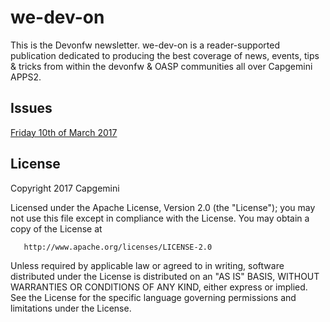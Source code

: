 # we-dev-on

This is the Devonfw newsletter. we-dev-on is a reader-supported publication dedicated to producing the best coverage of news, events, tips & tricks from within the devonfw & OASP communities all over Capgemini APPS2.

## Issues
[Friday 10th of March 2017](2017/10-03-2017.asciidoc)

## License
  Copyright 2017 Capgemini

  Licensed under the Apache License, Version 2.0 (the "License");
  you may not use this file except in compliance with the License.
  You may obtain a copy of the License at

       http://www.apache.org/licenses/LICENSE-2.0

  Unless required by applicable law or agreed to in writing, software
  distributed under the License is distributed on an "AS IS" BASIS,
  WITHOUT WARRANTIES OR CONDITIONS OF ANY KIND, either express or implied.
  See the License for the specific language governing permissions and
  limitations under the License.
